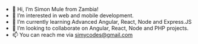 - 👋 Hi, I’m Simon Mule from Zambia!
- 👀 I’m interested in web and mobile development.
- 🌱 I’m currently learning Advanced Angular, React, Node and Express.JS
- 💞️ I’m looking to collaborate on Angular, React, Node and PHP projects.
- 📫 You can reach me via simycodes@gmail.com

<!---
simycodes/simycodes is a ✨ special ✨ repository because its `README.md` (this file) appears on your GitHub profile.
You can click the Preview link to take a look at your changes.
--->
